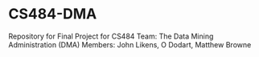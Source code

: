 # CS484-DMA
Repository for Final Project for CS484
Team: The Data Mining Administration (DMA)
Members: John Likens, O Dodart, Matthew Browne
